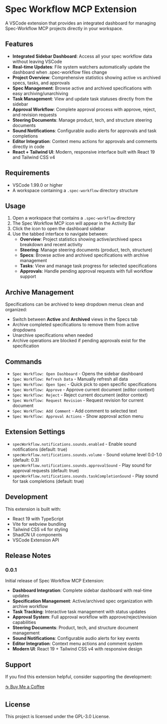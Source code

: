 # Spec Workflow MCP Extension

A VSCode extension that provides an integrated dashboard for managing Spec-Workflow MCP projects directly in your workspace.

## Features

- **Integrated Sidebar Dashboard**: Access all your spec workflow data without leaving VSCode
- **Real-time Updates**: File system watchers automatically update the dashboard when .spec-workflow files change
- **Project Overview**: Comprehensive statistics showing active vs archived specs, tasks, and approvals
- **Spec Management**: Browse active and archived specifications with easy archiving/unarchiving
- **Task Management**: View and update task statuses directly from the sidebar
- **Approval Workflow**: Complete approval process with approve, reject, and revision requests
- **Steering Documents**: Manage product, tech, and structure steering documents
- **Sound Notifications**: Configurable audio alerts for approvals and task completions
- **Editor Integration**: Context menu actions for approvals and comments directly in code
- **React + Tailwind UI**: Modern, responsive interface built with React 19 and Tailwind CSS v4

## Requirements

- VSCode 1.99.0 or higher
- A workspace containing a `.spec-workflow` directory structure

## Usage

1. Open a workspace that contains a `.spec-workflow` directory
2. The Spec Workflow MCP icon will appear in the Activity Bar
3. Click the icon to open the dashboard sidebar
4. Use the tabbed interface to navigate between:
   - **Overview**: Project statistics showing active/archived specs breakdown and recent activity
   - **Steering**: Manage steering documents (product, tech, structure)
   - **Specs**: Browse active and archived specifications with archive management
   - **Tasks**: View and manage task progress for selected specifications
   - **Approvals**: Handle pending approval requests with full workflow support

## Archive Management

Specifications can be archived to keep dropdown menus clean and organized:
- Switch between **Active** and **Archived** views in the Specs tab
- Archive completed specifications to remove them from active dropdowns
- Unarchive specifications when needed
- Archive operations are blocked if pending approvals exist for the specification

## Commands

- `Spec Workflow: Open Dashboard` - Opens the sidebar dashboard
- `Spec Workflow: Refresh Data` - Manually refresh all data
- `Spec Workflow: Open Spec` - Quick pick to open specific specifications
- `Spec Workflow: Approve` - Approve current document (editor context)
- `Spec Workflow: Reject` - Reject current document (editor context)
- `Spec Workflow: Request Revision` - Request revision for current document
- `Spec Workflow: Add Comment` - Add comment to selected text
- `Spec Workflow: Approval Actions` - Show approval action menu

## Extension Settings

- `specWorkflow.notifications.sounds.enabled` - Enable sound notifications (default: true)
- `specWorkflow.notifications.sounds.volume` - Sound volume level 0.0-1.0 (default: 0.3)
- `specWorkflow.notifications.sounds.approvalSound` - Play sound for approval requests (default: true)
- `specWorkflow.notifications.sounds.taskCompletionSound` - Play sound for task completions (default: true)

## Development

This extension is built with:
- React 19 with TypeScript
- Vite for webview bundling
- Tailwind CSS v4 for styling
- ShadCN UI components
- VSCode Extension API

## Release Notes

### 0.0.1

Initial release of Spec Workflow MCP Extension:
- **Dashboard Integration**: Complete sidebar dashboard with real-time updates
- **Specification Management**: Active/archived spec organization with archive workflow
- **Task Tracking**: Interactive task management with status updates
- **Approval System**: Full approval workflow with approve/reject/revision capabilities
- **Steering Documents**: Product, tech, and structure document management
- **Sound Notifications**: Configurable audio alerts for key events
- **Editor Integration**: Context menu actions and comment system
- **Modern UI**: React 19 + Tailwind CSS v4 with responsive design

## Support

If you find this extension helpful, consider supporting the development:

[☕ Buy Me a Coffee](https://buymeacoffee.com/pimzino)

## License

This project is licensed under the GPL-3.0 License.